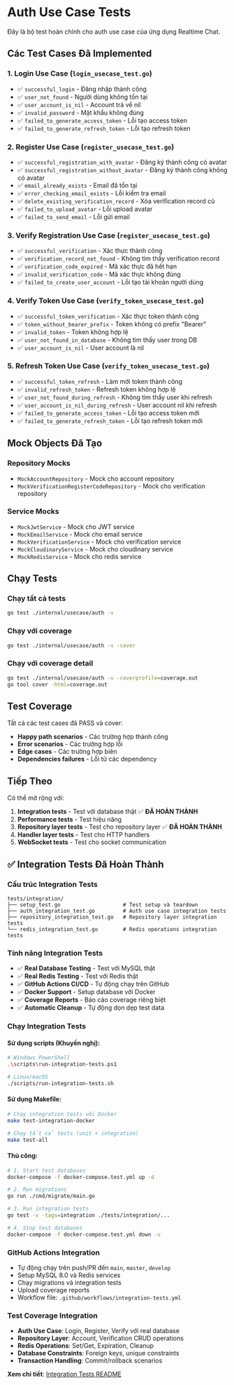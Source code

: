 # Auth Use Case Tests

Đây là bộ test hoàn chỉnh cho auth use case của ứng dụng Realtime Chat.

## Các Test Cases Đã Implemented

### 1. Login Use Case (`login_usecase_test.go`)
- ✅ `successful_login` - Đăng nhập thành công
- ✅ `user_not_found` - Người dùng không tồn tại
- ✅ `user_account_is_nil` - Account trả về nil
- ✅ `invalid_password` - Mật khẩu không đúng
- ✅ `failed_to_generate_access_token` - Lỗi tạo access token
- ✅ `failed_to_generate_refresh_token` - Lỗi tạo refresh token

### 2. Register Use Case (`register_usecase_test.go`)
- ✅ `successful_registration_with_avatar` - Đăng ký thành công có avatar
- ✅ `successful_registration_without_avatar` - Đăng ký thành công không có avatar
- ✅ `email_already_exists` - Email đã tồn tại
- ✅ `error_checking_email_exists` - Lỗi kiểm tra email
- ✅ `delete_existing_verification_record` - Xóa verification record cũ
- ✅ `failed_to_upload_avatar` - Lỗi upload avatar
- ✅ `failed_to_send_email` - Lỗi gửi email

### 3. Verify Registration Use Case (`register_usecase_test.go`)
- ✅ `successful_verification` - Xác thực thành công
- ✅ `verification_record_not_found` - Không tìm thấy verification record
- ✅ `verification_code_expired` - Mã xác thực đã hết hạn
- ✅ `invalid_verification_code` - Mã xác thực không đúng
- ✅ `failed_to_create_user_account` - Lỗi tạo tài khoản người dùng

### 4. Verify Token Use Case (`verify_token_usecase_test.go`)
- ✅ `successful_token_verification` - Xác thực token thành công
- ✅ `token_without_bearer_prefix` - Token không có prefix "Bearer"
- ✅ `invalid_token` - Token không hợp lệ
- ✅ `user_not_found_in_database` - Không tìm thấy user trong DB
- ✅ `user_account_is_nil` - User account là nil

### 5. Refresh Token Use Case (`verify_token_usecase_test.go`)
- ✅ `successful_token_refresh` - Làm mới token thành công
- ✅ `invalid_refresh_token` - Refresh token không hợp lệ
- ✅ `user_not_found_during_refresh` - Không tìm thấy user khi refresh
- ✅ `user_account_is_nil_during_refresh` - User account nil khi refresh
- ✅ `failed_to_generate_access_token` - Lỗi tạo access token mới
- ✅ `failed_to_generate_refresh_token` - Lỗi tạo refresh token mới

## Mock Objects Đã Tạo

### Repository Mocks
- `MockAccountRepository` - Mock cho account repository
- `MockVerificationRegisterCodeRepository` - Mock cho verification repository

### Service Mocks
- `MockJwtService` - Mock cho JWT service
- `MockEmailService` - Mock cho email service
- `MockVerificationService` - Mock cho verification service
- `MockCloudinaryService` - Mock cho cloudinary service
- `MockRedisService` - Mock cho redis service

## Chạy Tests

### Chạy tất cả tests
```bash
go test ./internal/usecase/auth -v
```

### Chạy với coverage
```bash
go test ./internal/usecase/auth -v -cover
```

### Chạy với coverage detail
```bash
go test ./internal/usecase/auth -v -coverprofile=coverage.out
go tool cover -html=coverage.out
```

## Test Coverage

Tất cả các test cases đã PASS và cover:
- **Happy path scenarios** - Các trường hợp thành công
- **Error scenarios** - Các trường hợp lỗi
- **Edge cases** - Các trường hợp biên
- **Dependencies failures** - Lỗi từ các dependency

## Tiếp Theo

Có thể mở rộng với:
1. **Integration tests** - Test với database thật ✅ **ĐÃ HOÀN THÀNH**
2. **Performance tests** - Test hiệu năng
3. **Repository layer tests** - Test cho repository layer ✅ **ĐÃ HOÀN THÀNH** 
4. **Handler layer tests** - Test cho HTTP handlers
5. **WebSocket tests** - Test cho socket communication

## ✅ Integration Tests Đã Hoàn Thành

### Cấu trúc Integration Tests
```
tests/integration/
├── setup_test.go                    # Test setup và teardown
├── auth_integration_test.go         # Auth use case integration tests  
├── repository_integration_test.go   # Repository layer integration tests
└── redis_integration_test.go        # Redis operations integration tests
```

### Tính năng Integration Tests
- ✅ **Real Database Testing** - Test với MySQL thật
- ✅ **Real Redis Testing** - Test với Redis thật
- ✅ **GitHub Actions CI/CD** - Tự động chạy trên GitHub
- ✅ **Docker Support** - Setup database với Docker
- ✅ **Coverage Reports** - Báo cáo coverage riêng biệt
- ✅ **Automatic Cleanup** - Tự động dọn dẹp test data

### Chạy Integration Tests

#### Sử dụng scripts (Khuyến nghị):
```bash
# Windows PowerShell
.\scripts\run-integration-tests.ps1

# Linux/macOS
./scripts/run-integration-tests.sh
```

#### Sử dụng Makefile:
```bash
# Chạy integration tests với Docker
make test-integration-docker

# Chạy tất cả tests (unit + integration)
make test-all
```

#### Thủ công:
```bash
# 1. Start test databases
docker-compose -f docker-compose.test.yml up -d

# 2. Run migrations  
go run ./cmd/migrate/main.go

# 3. Run integration tests
go test -v -tags=integration ./tests/integration/...

# 4. Stop test databases
docker-compose -f docker-compose.test.yml down -v
```

### GitHub Actions Integration
- Tự động chạy trên push/PR đến `main`, `master`, `develop`
- Setup MySQL 8.0 và Redis services
- Chạy migrations và integration tests
- Upload coverage reports
- Workflow file: `.github/workflows/integration-tests.yml`

### Test Coverage Integration
- **Auth Use Case**: Login, Register, Verify với real database
- **Repository Layer**: Account, Verification CRUD operations 
- **Redis Operations**: Set/Get, Expiration, Cleanup
- **Database Constraints**: Foreign keys, unique constraints
- **Transaction Handling**: Commit/rollback scenarios

**Xem chi tiết**: [Integration Tests README](../../../tests/integration/README.md)
